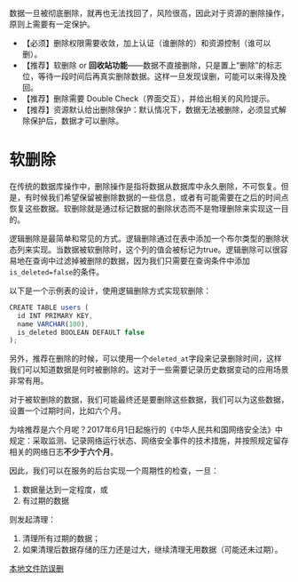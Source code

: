数据一旦被彻底删除，就再也无法找回了，风险很高，因此对于资源的删除操作，原则上需要有一定保护。

- 【必须】删除权限需要收敛，加上认证（谁删除的）和资源控制（谁可以删）。
- 【推荐】软删除 or **回收站功能**——数据不直接删除，只是置上“删除”的标志位，等待一段时间后再真实删除数据。这样一旦发现误删，可能可以来得及挽回。
- 【推荐】删除需要 Double Check（界面交互），并给出相关的风险提示。
- 【推荐】资源默认给出删除保护：默认情况下，数据无法被删除，必须显式解除保护后，数据才可以删除。


# 软删除

在传统的数据库操作中，删除操作是指将数据从数据库中永久删除，不可恢复。但是，有时候我们希望保留被删除数据的一些信息，或者有可能需要在之后的时间点恢复这些数据。软删除就是通过标记数据的删除状态而不是物理删除来实现这一目的。

逻辑删除是最简单和常见的方式。逻辑删除通过在表中添加一个布尔类型的删除状态列来实现。当数据被软删除时，这个列的值会被标记为true。逻辑删除可以很容易地在查询中过滤掉被删除的数据，因为我们只需要在查询条件中添加`is_deleted=false`的条件。

以下是一个示例表的设计，使用逻辑删除方式实现软删除：

```jsx
CREATE TABLE users (
  id INT PRIMARY KEY,
  name VARCHAR(100),
  is_deleted BOOLEAN DEFAULT false
);
```

另外，推荐在删除的时候，可以使用一个`deleted_at`字段来记录删除时间，这样我们可以知道数据是何时被删除的。这对于一些需要记录历史数据变动的应用场景非常有用。

对于被软删除的数据，我们可能最终还是要删除这些数据，我们可以为这些数据，设置一个过期时间，比如六个月。

为啥推荐是六个月呢？2017年6月1日起施行的《中华人民共和国网络安全法》中规定：采取监测、记录网络运行状态、网络安全事件的技术措施，并按照规定留存相关的网络日志**不少于六个月**。

因此，我们可以在服务的后台实现一个周期性的检查，一旦：

1. 数据量达到一定程度，或
2. 有过期的数据

则发起清理：

1. 清理所有过期的数据；
2. 如果清理后数据存储的压力还是过大，继续清理无用数据（可能还未过期）。


[本地文件防误删](https://www.notion.so/3a9be485baa94667a4f8b88a69e0bbb9?pvs=21)